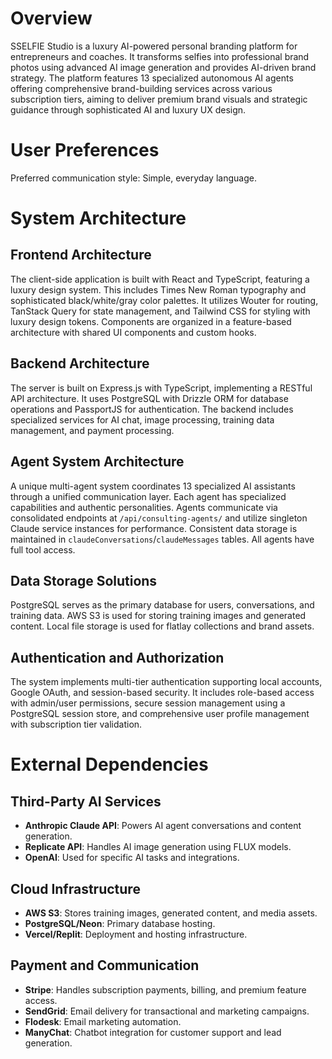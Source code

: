 # Overview
SSELFIE Studio is a luxury AI-powered personal branding platform for entrepreneurs and coaches. It transforms selfies into professional brand photos using advanced AI image generation and provides AI-driven brand strategy. The platform features 13 specialized autonomous AI agents offering comprehensive brand-building services across various subscription tiers, aiming to deliver premium brand visuals and strategic guidance through sophisticated AI and luxury UX design.

# User Preferences
Preferred communication style: Simple, everyday language.

# System Architecture

## Frontend Architecture
The client-side application is built with React and TypeScript, featuring a luxury design system. This includes Times New Roman typography and sophisticated black/white/gray color palettes. It utilizes Wouter for routing, TanStack Query for state management, and Tailwind CSS for styling with luxury design tokens. Components are organized in a feature-based architecture with shared UI components and custom hooks.

## Backend Architecture
The server is built on Express.js with TypeScript, implementing a RESTful API architecture. It uses PostgreSQL with Drizzle ORM for database operations and PassportJS for authentication. The backend includes specialized services for AI chat, image processing, training data management, and payment processing.

## Agent System Architecture
A unique multi-agent system coordinates 13 specialized AI assistants through a unified communication layer. Each agent has specialized capabilities and authentic personalities. Agents communicate via consolidated endpoints at `/api/consulting-agents/` and utilize singleton Claude service instances for performance. Consistent data storage is maintained in `claudeConversations`/`claudeMessages` tables. All agents have full tool access.

## Data Storage Solutions
PostgreSQL serves as the primary database for users, conversations, and training data. AWS S3 is used for storing training images and generated content. Local file storage is used for flatlay collections and brand assets.

## Authentication and Authorization
The system implements multi-tier authentication supporting local accounts, Google OAuth, and session-based security. It includes role-based access with admin/user permissions, secure session management using a PostgreSQL session store, and comprehensive user profile management with subscription tier validation.

# External Dependencies

## Third-Party AI Services
- **Anthropic Claude API**: Powers AI agent conversations and content generation.
- **Replicate API**: Handles AI image generation using FLUX models.
- **OpenAI**: Used for specific AI tasks and integrations.

## Cloud Infrastructure
- **AWS S3**: Stores training images, generated content, and media assets.
- **PostgreSQL/Neon**: Primary database hosting.
- **Vercel/Replit**: Deployment and hosting infrastructure.

## Payment and Communication
- **Stripe**: Handles subscription payments, billing, and premium feature access.
- **SendGrid**: Email delivery for transactional and marketing campaigns.
- **Flodesk**: Email marketing automation.
- **ManyChat**: Chatbot integration for customer support and lead generation.
